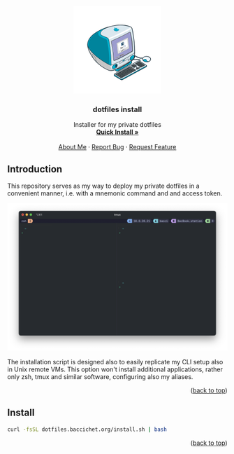 <!-- Improved compatibility of back to top link: See: https://github.com/othneildrew/Best-README-Template/pull/73 -->
<a id="readme-top"></a>
<!--
*** Thanks for checking out the Best-README-Template. If you have a suggestion
*** that would make this better, please fork the repo and create a pull request
*** or simply open an issue with the tag "enhancement".
*** Don't forget to give the project a star!
*** Thanks again! Now go create something AMAZING! :D
-->


<!-- PROJECT LOGO -->
<br />
<div align="center">
  <a href="https://github.com/GiovanniBaccichet/dotfiles-install">
    <img src="images/logo.png" alt="Logo" width="200" height="200">
  </a>

  <h3 align="center">dotfiles install</h3>

  <p align="center">
    Installer for my private dotfiles
    <br />
    <a href="#Install"><strong>Quick Install »</strong></a>
    <br />
    <br />
    <a href="https://baccichet.org">About Me</a>
    ·
    <a href="https://github.com/GiovanniBaccichet/dotfiles-install/issues/">Report Bug</a>
    ·
    <a href="https://github.com/GiovanniBaccichet/dotfiles-install/issues/">Request Feature</a>
  </p>
</div>


## Introduction

This repository serves as my way to deploy my private dotfiles in a convenient manner, i.e. with a mnemonic command and and access token.

![Screenshot](images/screenshot.png)

The installation script is designed also to easily replicate my CLI setup also in Unix remote VMs. This option won't install additional applications, rather only zsh, tmux and similar software, configuring also my aliases.

<p align="right">(<a href="#readme-top">back to top</a>)</p>

## Install

```bash
curl -fsSL dotfiles.baccichet.org/install.sh | bash
```

<p align="right">(<a href="#readme-top">back to top</a>)</p>
